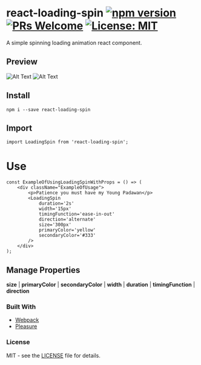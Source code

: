 # react-loading-spin [![npm version](https://badge.fury.io/js/react-loading-spin.svg)](https://badge.fury.io/js/react-loading-spin) [![PRs Welcome](https://img.shields.io/badge/PRs-welcome-brightgreen.svg?style=flat-square)](http://makeapullrequest.com) [![License: MIT](https://img.shields.io/badge/License-MIT-green.svg)](https://opensource.org/licenses/MIT)
A simple spinning loading animation react component.


## Preview
![Alt Text](https://imgur.com/UaME3w9.gif) ![Alt Text](https://i.imgur.com/R6MKodl.gif)

## Install
```
npm i --save react-loading-spin
```

## Import
```
import LoadingSpin from 'react-loading-spin';
```

# Use
```
const ExampleOfUsingLoadingSpinWithProps = () => (
    <div className="ExampleOfUsage">
        <p>Patience you must have my Young Padawan</p>
        <LoadingSpin
            duration='2s'
            width='15px'
            timingFunction='ease-in-out'
            direction='alternate'
            size='300px'
            primaryColor='yellow'
            secondaryColor='#333'
        />
    </div>
);
```

## Manage Properties
**size** | **primaryColor** | **secondaryColor** | **width** | **duration** | **timingFunction** | **direction**

### Built With
* [Webpack](https://webpack.js.org/)
* [Pleasure](https://en.wikipedia.org/wiki/Pleasure)

### License
MIT - see the [LICENSE](LICENSE) file for details.
